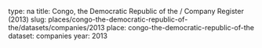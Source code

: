 type: na
title: Congo, the Democratic Republic of the / Company Register (2013)
slug: places/congo-the-democratic-republic-of-the/datasets/companies/2013
place: congo-the-democratic-republic-of-the
dataset: companies
year: 2013

